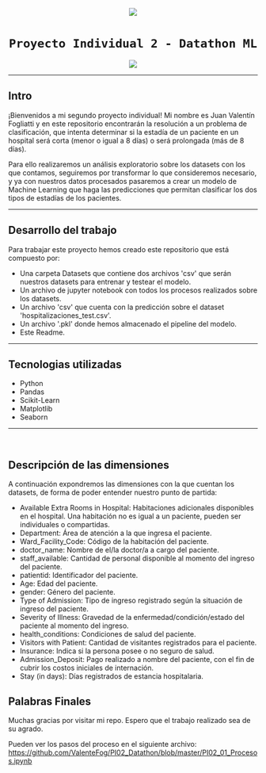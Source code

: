 <p align="center">
<img src=https://d31uz8lwfmyn8g.cloudfront.net/Assets/logo-henry-white-lg.png

​
# <h1 align="center">**`Proyecto Individual 2 - Datathon ML`**

<p align="center">
<img src=https://encrypted-tbn0.gstatic.com/images?q=tbn:ANd9GcQrioxc9PYn0OSD5Ub_3AjMikA5AVgjF-YhBg&usqp=CAU
>
</p>
<hr>

## **Intro**​

¡Bienvenidos a mi segundo proyecto individual! Mi nombre es Juan Valentín Fogliatti y en este repositorio encontrarán la resolución a un problema de clasificación, que intenta determinar si la estadía de un paciente en un hospital será corta (menor o igual a 8 días) o será prolongada (más de 8 días).

Para ello realizaremos un análisis exploratorio sobre los datasets con los que contamos, seguiremos por transformar lo que consideremos necesario, y ya con nuestros datos procesados pasaremos a crear un modelo de Machine Learning que haga las predicciones que permitan clasificar los dos tipos de estadías de los pacientes. 
​<hr>

## **Desarrollo del trabajo**
Para trabajar este proyecto hemos creado este repositorio que está compuesto por:
- Una carpeta Datasets que contiene dos archivos 'csv' que serán nuestros datasets para entrenar y testear el modelo.
- Un archivo de jupyter notebook con todos los procesos realizados sobre los datasets.
- Un archivo 'csv' que cuenta con la predicción sobre el dataset 'hospitalizaciones_test.csv'.
- Un archivo '.pkl' donde hemos almacenado el pipeline del modelo.
- Este Readme.
<hr>

## **Tecnologias utilizadas**
- Python
- Pandas
- Scikit-Learn
- Matplotlib
- Seaborn
<hr>​

## **Descripción de las dimensiones**
A continuación expondremos las dimensiones con la que cuentan los datasets, de forma de poder entender nuestro punto de partida:
- Available Extra Rooms in Hospital: Habitaciones adicionales disponibles en el hospital. Una habitación no es igual a un paciente, pueden ser individuales o compartidas.
- Department: Área de atención a la que ingresa el paciente. 
- Ward_Facility_Code: Código de la habitación del paciente.
- doctor_name: Nombre de el/la doctor/a a cargo del paciente.
- staff_available: Cantidad de personal disponible al momento del ingreso del paciente.
- patientid: Identificador del paciente.
- Age: Edad del paciente.
- gender: Género del paciente.
- Type of Admission: Tipo de ingreso registrado según la situación de ingreso del paciente.
- Severity of Illness: Gravedad de la enfermedad/condición/estado del paciente al momento del ingreso.
- health_conditions: Condiciones de salud del paciente. 
- Visitors with Patient: Cantidad de visitantes registrados para el paciente.
- Insurance: Indica si la persona posee o no seguro de salud. 
- Admission_Deposit: Pago realizado a nombre del paciente, con el fin de cubrir los costos iniciales de internación. 
- Stay (in days): Días registrados de estancia hospitalaria. 
​
## **Palabras Finales​**
Muchas gracias por visitar mi repo. Espero que el trabajo realizado sea de su agrado.

Pueden ver los pasos del proceso en el siguiente archivo: https://github.com/ValenteFog/PI02_Datathon/blob/master/PI02_01_Procesos.ipynb